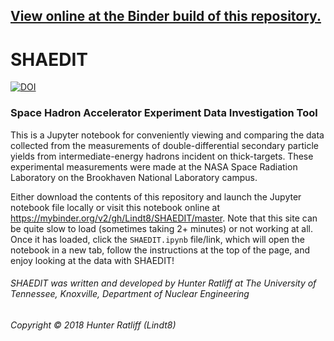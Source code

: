 ## [View online at the Binder build of this repository.](https://mybinder.org/v2/gh/Lindt8/SHAEDIT/master)

# SHAEDIT
[![DOI](https://zenodo.org/badge/DOI/10.5281/zenodo.1287860.svg)](https://doi.org/10.5281/zenodo.1287860)
### Space Hadron Accelerator Experiment Data Investigation Tool

This is a Jupyter notebook for conveniently viewing and comparing the data collected from the measurements of double-differential secondary particle yields from intermediate-energy hadrons incident on thick-targets. These experimental measurements were made at the NASA Space Radiation Laboratory on the Brookhaven National Laboratory campus.

Either download the contents of this repository and launch the Jupyter notebook file locally or visit this notebook online at https://mybinder.org/v2/gh/Lindt8/SHAEDIT/master.  Note that this site can be quite slow to load (sometimes taking 2+ minutes) or not working at all.  Once it has loaded, click the ``SHAEDIT.ipynb`` file/link, which will open the notebook in a new tab, follow the instructions at the top of the page, and enjoy looking at the data with SHAEDIT!

###### SHAEDIT was written and developed by Hunter Ratliff at The University of Tennessee, Knoxville, Department of Nuclear Engineering 
###### Copyright &#169; 2018 Hunter Ratliff (Lindt8) 
